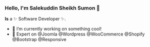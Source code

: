 ### Hello, I'm Salekuddin Sheikh Sumon 👋


**Is** a ✨ Software Developer ✨.

- 🔭 I’m currently working on something cool!
- :rocket: Expert on @Joomla @Wordpress @WooCommerce @Shopify @Bootstrap @Responsive


<!--
**Salekuddin Sheikh Sumon** is a ✨ Software Developer ✨ repository because its `README.md` (this file) appears on your GitHub profile.
- 🌱 I’m currently learning HTML, CSS, JS AND CMS
- 👯 I’m looking to collaborate on ...
- 🤔 I’m looking for help with ...
- 💬 Ask me about ...
- 📫 How to reach me: ...
- 😄 Pronouns: ...
- ⚡ Fun fact: ...
-->
